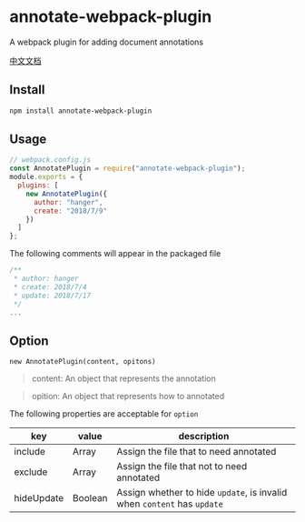 # annotate-webpack-plugin

A webpack plugin for adding document annotations

[中文文档](./README.md)

## Install

```bash
npm install annotate-webpack-plugin
```

## Usage

```js
// webpack.config.js
const AnnotatePlugin = require("annotate-webpack-plugin");
module.exports = {
  plugins: [
    new AnnotatePlugin({
      author: "hanger",
      create: "2018/7/9"
    })
  ]
};
```

The following comments will appear in the packaged file

```js
/**
 * author: hanger
 * create: 2018/7/4
 * update: 2018/7/17
 */
...
```

## Option

`new AnnotatePlugin(content, opitons)`

> content: An object that represents the annotation

> opition: An object that represents how to annotated

The following properties are acceptable for `option`

| key        | value         | description                                                             |
| ---------- | ------------- | ----------------------------------------------------------------------- |
| include    | Array<String> | Assign the file that to need annotated                                  |
| exclude    | Array<String> | Assign the file that not to need annotated                              |
| hideUpdate | Boolean       | Assign whether to hide `update`, is invalid when `content` has `update` |

